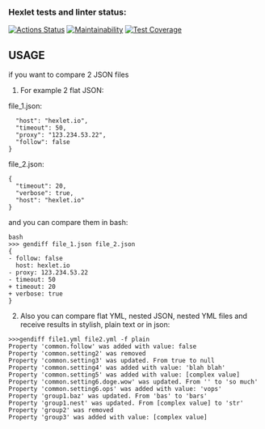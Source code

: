 ### Hexlet tests and linter status:
[![Actions Status](https://github.com/R3D3r3d3/python-project-50/actions/workflows/hexlet-check.yml/badge.svg)](https://github.com/R3D3r3d3/python-project-50/actions)
[![Maintainability](https://api.codeclimate.com/v1/badges/34a63e80f06af6bc440f/maintainability)](https://codeclimate.com/github/R3D3r3d3/gendiff-hexlet/maintainability)
[![Test Coverage](https://api.codeclimate.com/v1/badges/34a63e80f06af6bc440f/test_coverage)](https://codeclimate.com/github/R3D3r3d3/gendiff-hexlet/test_coverage)

## USAGE

if you want to compare 2 JSON files 

1. For example 2 flat JSON:

file_1.json:
```{
  "host": "hexlet.io",
  "timeout": 50,
  "proxy": "123.234.53.22",
  "follow": false
}
```

file_2.json:
```
{
  "timeout": 20,
  "verbose": true,
  "host": "hexlet.io"
}
```

and you can compare them in bash:
```
bash
>>> gendiff file_1.json file_2.json
{
- follow: false
  host: hexlet.io
- proxy: 123.234.53.22
- timeout: 50
+ timeout: 20
+ verbose: true
}
 ```

2. Also you can compare flat YML, nested JSON, nested YML files and receive results
in stylish, plain text or in json:
```
>>>gendiff file1.yml file2.yml -f plain
Property 'common.follow' was added with value: false
Property 'common.setting2' was removed
Property 'common.setting3' was updated. From true to null
Property 'common.setting4' was added with value: 'blah blah'
Property 'common.setting5' was added with value: [complex value]
Property 'common.setting6.doge.wow' was updated. From '' to 'so much'
Property 'common.setting6.ops' was added with value: 'vops'
Property 'group1.baz' was updated. From 'bas' to 'bars'
Property 'group1.nest' was updated. From [complex value] to 'str'
Property 'group2' was removed
Property 'group3' was added with value: [complex value]
```
